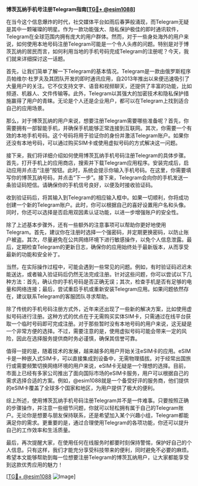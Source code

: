 **博茨瓦纳手机号注册Telegram指南[[TG💪+ @esim1088](https://t.me/s/esim1088)]**

在当今这个信息爆炸的时代，社交媒体平台如雨后春笋般涌现，而Telegram无疑是其中一颗璀璨的明星。作为一款功能强大、隐私保护极佳的即时通讯软件，Telegram在全球范围内拥有庞大的用户群体。然而，对于一些身处海外的用户来说，如何使用本地号码注册Telegram可能是一个令人头疼的问题。特别是对于博茨瓦纳的居民而言，如何利用当地的手机号码完成Telegram的注册呢？今天，我们就来详细探讨这一话题。

首先，让我们简单了解一下Telegram的基本情况。Telegram是一款由俄罗斯程序员帕维尔·杜罗夫及其团队开发的即时通讯应用，自2013年推出以来便迅速吸引了大量用户的关注。它不仅支持文字、语音和视频聊天，还提供了丰富的功能，比如频道、机器人、文件传输等。此外，Telegram以其强大的加密技术和隐私保护措施赢得了用户的青睐。无论是个人还是企业用户，都可以在Telegram上找到适合自己的应用场景。

那么，对于博茨瓦纳的用户来说，想要注册Telegram需要哪些准备呢？首先，你需要拥有一部智能手机，并确保手机能够正常连接到互联网。其次，你需要一个有效的本地手机号码。这个号码将用于验证你的身份并激活Telegram账户。如果你还没有本地号码，可以通过购买SIM卡或使用虚拟号码的方式解决这一问题。

接下来，我们将详细介绍如何使用博茨瓦纳手机号码注册Telegram的具体步骤。首先，打开手机上的应用商店，搜索并下载Telegram应用程序。安装完成后，启动应用并点击“注册”按钮。此时，系统会提示你输入手机号码。在这里，你需要填写你的博茨瓦纳号码，并点击“下一步”。接下来，Telegram会向你的手机发送一条验证码短信。请确保你的手机信号良好，以便及时接收验证码。

收到验证码后，将其输入到Telegram的相应输入框中。如果一切顺利，你将成功创建一个新的Telegram账户。此时，你可以根据自己的喜好设置用户名和头像。同时，你还可以选择是否启用双因素认证功能，以进一步增强账户的安全性。

除了上述基本步骤外，还有一些额外的注意事项可以帮助你更好地使用Telegram。首先，建议你在注册时选择一个强密码，并定期更换密码，以防止账户被盗。其次，尽量避免在公共网络环境下进行敏感操作，以免个人信息泄露。最后，定期检查Telegram的更新日志，确保你的应用始终处于最新版本，从而享受最新的功能和安全补丁。

当然，在实际操作过程中，可能会遇到一些常见的问题。例如，有时验证码迟迟未能送达，或者输入验证码后仍然无法完成注册。针对这些问题，你可以尝试以下几种方法：首先，确认你的手机号码是否正确无误；其次，检查手机是否有足够的电量和网络连接；最后，尝试重启手机或重新安装Telegram应用。如果问题依然存在，建议联系Telegram的客服团队寻求帮助。

除了传统的手机号码注册方式外，近年来还出现了一些新的解决方案，比如使用虚拟号码进行注册。这种方式的优点在于无需购买实体SIM卡，只需通过在线平台获取一个临时号码即可完成注册。对于那些暂时没有本地号码的用户来说，这无疑是一个非常方便的选择。不过，需要注意的是，使用虚拟号码可能会带来一定的风险，因此在选择服务提供商时务必谨慎，确保其信誉可靠。

值得一提的是，随着技术的发展，越来越多的用户开始关注eSIM卡的应用。eSIM卡是一种嵌入式SIM卡，可以直接集成到设备中，无需物理插拔。对于经常出国旅行或需要频繁切换网络环境的用户来说，eSIM卡无疑是一个理想的选择。目前，市面上已经有多家公司推出了面向国际市场的eSIM卡服务，用户可以根据自己的需求选择合适的方案。例如，@esim1088就是一个备受好评的服务商，他们提供的eSIM卡覆盖了全球多个国家和地区，为用户提供了极大的便利。

综上所述，使用博茨瓦纳手机号码注册Telegram并不是一件难事。只要按照正确的步骤操作，并注意一些细节问题，你就可以轻松拥有属于自己的Telegram账户。无论你是想要与朋友保持联系，还是希望加入某个兴趣小组，Telegram都能满足你的需求。更重要的是，通过合理使用Telegram的各项功能，你还可以提升自己的工作效率和生活质量。

最后，再次提醒大家，在使用任何在线服务时都要时刻保持警惕，保护好自己的个人信息。只有这样，我们才能充分享受科技带来的便利，同时避免不必要的麻烦。希望本文能够帮助到每一位想要注册Telegram的博茨瓦纳用户，让大家都能享受到这款优秀应用的魅力！

[[TG💪+ @esim1088](https://t.me/s/esim1088) ![Image](https://i.postimg.cc/4NQfJmqS/Snipaste-2025-05-13-00-14-12.png)]